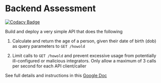 # Backend Assessment

[![Codacy Badge](https://api.codacy.com/project/badge/Grade/1066d745a6bb4baba20c137848610517)](https://app.codacy.com/gh/Ifejesu/talentql-pipeline-assessment?utm_source=github.com&utm_medium=referral&utm_content=Ifejesu/talentql-pipeline-assessment&utm_campaign=Badge_Grade_Settings)

Build and deploy a very simple API that does the following

1.  Calculate and return the age of a person, given their date of birth (dob) as query parameters to `GET /howold`

2.  Limit calls to `GET /howold` and prevent excessive usage from potentially ill-configured or malicious integrators. Only allow a maximum of 3 calls per second for each API client/caller

See full details and instructions in this [Google Doc](https://docs.google.com/document/d/1ma5vKz0j34gwI9WYrZddMM1ENlQddGOVFJ5qdSq2QlQ)